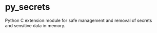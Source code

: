 # py_secrets
Python C extension module for safe management and removal of secrets and sensitive data in memory.
